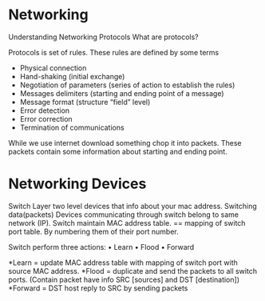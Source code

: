 # Networking

Understanding Networking Protocols
What are protocols?

Protocols is set of rules.
These rules are defined by some terms 

-	Physical connection 
-	Hand-shaking (initial exchange)
-	Negotiation of parameters (series of action to establish the rules)
-	Messages delimiters (starting and ending point of a message)
-	Message format (structure “field” level)
-	Error detection
-	Error correction 
-	Termination of communications

While we use internet download something chop it into packets. These packets contain some information about starting and ending point.


# Networking Devices 

Switch 
Layer two level devices that info about your mac address.
Switching data(packets)
Devices communicating through switch belong to same network (IP).
Switch maintain MAC address table. == mapping of switch port table.
   By numbering them of their port number.
   
  Switch perform three actions:
•	Learn
•	Flood 
•	Forward

*Learn = update MAC address table with mapping of switch port with source MAC address.
*Flood = duplicate and send the packets to all switch ports.
(Contain packet have info SRC [sources] and DST [destination])
*Forward = DST host reply to SRC by sending packets    

